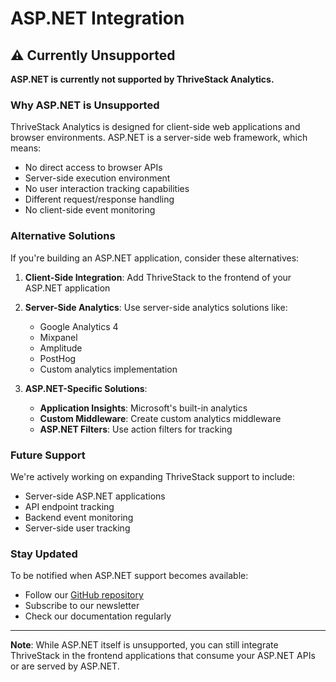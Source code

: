 # ASP.NET Integration

## ⚠️ Currently Unsupported

**ASP.NET is currently not supported by ThriveStack Analytics.**

### Why ASP.NET is Unsupported

ThriveStack Analytics is designed for client-side web applications and browser environments. ASP.NET is a server-side web framework, which means:

- No direct access to browser APIs
- Server-side execution environment
- No user interaction tracking capabilities
- Different request/response handling
- No client-side event monitoring

### Alternative Solutions

If you're building an ASP.NET application, consider these alternatives:

1. **Client-Side Integration**: Add ThriveStack to the frontend of your ASP.NET application
2. **Server-Side Analytics**: Use server-side analytics solutions like:
   - Google Analytics 4
   - Mixpanel
   - Amplitude
   - PostHog
   - Custom analytics implementation

3. **ASP.NET-Specific Solutions**:
   - **Application Insights**: Microsoft's built-in analytics
   - **Custom Middleware**: Create custom analytics middleware
   - **ASP.NET Filters**: Use action filters for tracking

### Future Support

We're actively working on expanding ThriveStack support to include:
- Server-side ASP.NET applications
- API endpoint tracking
- Backend event monitoring
- Server-side user tracking

### Stay Updated

To be notified when ASP.NET support becomes available:
- Follow our [GitHub repository](https://github.com/Thrivestack-public)
- Subscribe to our newsletter
- Check our documentation regularly

---

**Note**: While ASP.NET itself is unsupported, you can still integrate ThriveStack in the frontend applications that consume your ASP.NET APIs or are served by ASP.NET. 